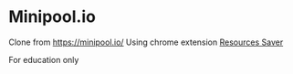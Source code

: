 # Minipool.io

Clone from https://minipool.io/
Using chrome extension [Resources Saver](https://github.com/up209d/ResourcesSaverExt)

For education only